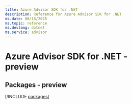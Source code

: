 ```yaml
---
title: Azure Advisor SDK for .NET
description: Reference for Azure Advisor SDK for .NET
ms.date: 08/18/2025
ms.topic: reference
ms.devlang: dotnet
ms.service: advisor
---
```

# Azure Advisor SDK for .NET - preview
## Packages - preview
[!INCLUDE [packages](advisor-index.md)]